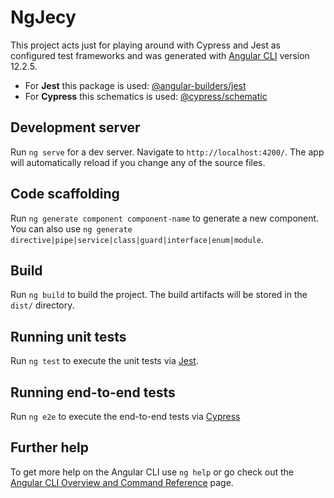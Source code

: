 # NgJecy

This project acts just for playing around with Cypress and Jest as configured test frameworks and was generated with [Angular CLI](https://github.com/angular/angular-cli) version 12.2.5.

* For **Jest** this package is used: [@angular-builders/jest](https://www.npmjs.com/package/@angular-builders/jest)  
* For **Cypress** this schematics is used: [@cypress/schematic](https://www.npmjs.com/package/@cypress/schematic)

## Development server

Run `ng serve` for a dev server. Navigate to `http://localhost:4200/`. The app will automatically reload if you change any of the source files.

## Code scaffolding

Run `ng generate component component-name` to generate a new component. You can also use `ng generate directive|pipe|service|class|guard|interface|enum|module`.

## Build

Run `ng build` to build the project. The build artifacts will be stored in the `dist/` directory.

## Running unit tests

Run `ng test` to execute the unit tests via [Jest](https://www.npmjs.com/package/@angular-builders/jest).

## Running end-to-end tests

Run `ng e2e` to execute the end-to-end tests via [Cypress](https://www.npmjs.com/package/@cypress/schematic)

## Further help

To get more help on the Angular CLI use `ng help` or go check out the [Angular CLI Overview and Command Reference](https://angular.io/cli) page.
